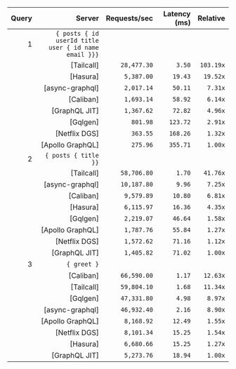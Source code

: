 <!-- PERFORMANCE_RESULTS_START -->

| Query | Server | Requests/sec | Latency (ms) | Relative |
|-------:|--------:|--------------:|--------------:|---------:|
| 1 | `{ posts { id userId title user { id name email }}}` |
|| [Tailcall] | `28,477.30` | `3.50` | `103.19x` |
|| [Hasura] | `5,387.00` | `19.43` | `19.52x` |
|| [async-graphql] | `2,017.14` | `50.11` | `7.31x` |
|| [Caliban] | `1,693.14` | `58.92` | `6.14x` |
|| [GraphQL JIT] | `1,367.62` | `72.82` | `4.96x` |
|| [Gqlgen] | `801.98` | `123.72` | `2.91x` |
|| [Netflix DGS] | `363.55` | `168.26` | `1.32x` |
|| [Apollo GraphQL] | `275.96` | `355.71` | `1.00x` |
| 2 | `{ posts { title }}` |
|| [Tailcall] | `58,706.80` | `1.70` | `41.76x` |
|| [async-graphql] | `10,187.80` | `9.96` | `7.25x` |
|| [Caliban] | `9,579.89` | `10.80` | `6.81x` |
|| [Hasura] | `6,115.97` | `16.36` | `4.35x` |
|| [Gqlgen] | `2,219.07` | `46.64` | `1.58x` |
|| [Apollo GraphQL] | `1,787.76` | `55.84` | `1.27x` |
|| [Netflix DGS] | `1,572.62` | `71.16` | `1.12x` |
|| [GraphQL JIT] | `1,405.82` | `71.02` | `1.00x` |
| 3 | `{ greet }` |
|| [Caliban] | `66,590.00` | `1.17` | `12.63x` |
|| [Tailcall] | `59,804.10` | `1.68` | `11.34x` |
|| [Gqlgen] | `47,331.80` | `4.98` | `8.97x` |
|| [async-graphql] | `46,932.40` | `2.16` | `8.90x` |
|| [Apollo GraphQL] | `8,168.92` | `12.49` | `1.55x` |
|| [Netflix DGS] | `8,101.34` | `15.25` | `1.54x` |
|| [Hasura] | `6,680.66` | `15.25` | `1.27x` |
|| [GraphQL JIT] | `5,273.76` | `18.94` | `1.00x` |

<!-- PERFORMANCE_RESULTS_END -->
